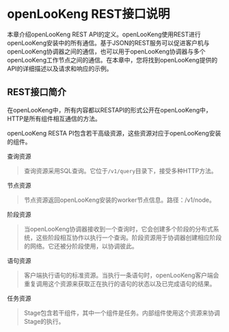 # openLooKeng REST接口说明

本章介绍openLooKeng REST API的定义。openLooKeng使用REST进行openLooKeng安装中的所有通信。基于JSON的REST服务可以促进客户机与openLooKeng协调器之间的通信，也可以用于openLooKeng协调器与多个openLooKeng工作节点之间的通信。在本章中，您将找到openLooKeng提供的API的详细描述以及请求和响应的示例。

## REST接口简介

在openLooKeng中，所有内容都以RESTAPI的形式公开在openLooKeng中，HTTP是所有组件相互通信的方法。

openLooKeng RESTA PI包含若干高级资源，这些资源对应于openLooKeng安装的组件。

查询资源

> 查询资源采用SQL查询。它位于`/v1/query`目录下，接受多种HTTP方法。

节点资源

> 节点资源返回openLooKeng安装的worker节点信息。路径：/v1/node。

阶段资源

> 当openLooKeng协调器接收到一个查询时，它会创建多个阶段的分布式系统，这些阶段相互协作以执行一个查询。阶段资源用于协调器创建相应阶段的网络。它还被分阶段使用，以协调彼此。

语句资源

> 客户端执行语句的标准资源。当执行一条语句时，openLooKeng客户端会重复调用这个资源来获取正在执行的语句的状态以及已完成语句的结果。

任务资源

> Stage包含若干组件，其中一个组件是任务。内部组件使用这个资源来协调Stage的执行。
